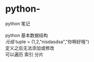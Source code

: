 # python-
python 笔记</br>
</br>
python 基本数据结构</br>
<em>元组 </em>
tuple = (1,2,"nisdasdsa","你啊好哦") </br>
定义之后无法添加或修改 </br>
可以遍历 索引 分片
</br></br>

